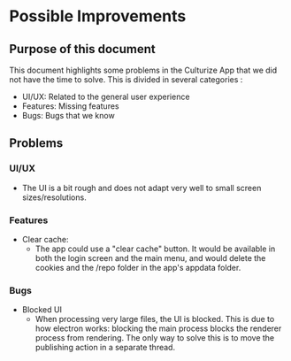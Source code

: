 # Possible Improvements

## Purpose of this document
This document highlights some problems in the Culturize App that we did not have the time to solve.
This is divided in several categories : 
  * UI/UX: Related to the general user experience
  * Features: Missing features
  * Bugs: Bugs that we know

## Problems

### UI/UX

* The UI is a bit rough and does not adapt very well to small screen sizes/resolutions.

### Features

* Clear cache:
  * The app could use a "clear cache" button. It would be available in both the login screen and the main menu, 
  and would delete the cookies and the /repo folder in the app's appdata folder.

### Bugs

* Blocked UI
  * When processing very large files, the UI is blocked. This is due to how electron works: blocking the main process blocks the renderer process
  from rendering. The only way to solve this is to move the publishing action in a separate thread.
